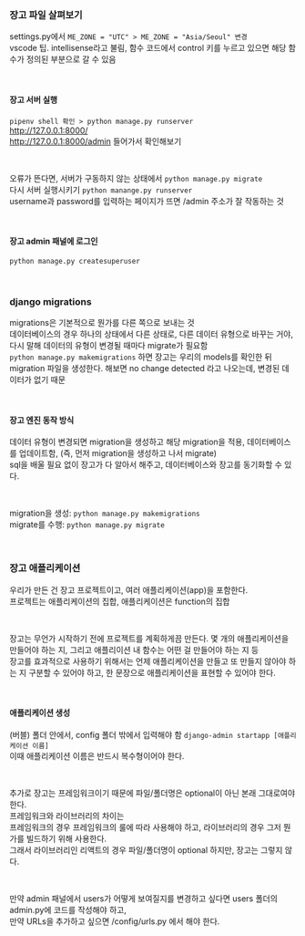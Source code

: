 <br>

### 장고 파일 살펴보기

settings.py에서 `ME_ZONE = "UTC" > ME_ZONE = "Asia/Seoul" 변경` <br>
vscode 팁. intellisense라고 불림, 함수 코드에서 control 키를 누르고 있으면 해당 함수가 정의된 부분으로 갈 수 있음  

<br>

#### 장고 서버 실행
`pipenv shell 확인 > python manage.py runserver` <br>
http://127.0.0.1:8000/  <br>
http://127.0.0.1:8000/admin 들어가서 확인해보기 

<br>

오류가 뜬다면, 서버가 구동하지 않는 상태에서 `python manage.py migrate` <br>
다시 서버 실행시키기 `python manange.py runserver` <br>
username과 password를 입력하는 페이지가 뜨면 /admin 주소가 잘 작동하는 것

<br>

#### 장고 admin 패널에 로그인
`python manage.py createsuperuser`

<br>

### django migrations

migrations은 기본적으로 뭔가를 다른 쪽으로 보내는 것 <br>
데이터베이스의 경우 하나의 상태에서 다른 상태로, 다른 데이터 유형으로 바꾸는 거야, 다시 말해 데이터의 유형이 변경될 때마다 migrate가 필요함 <br>
`python manage.py makemigrations` 하면 장고는 우리의 models를 확인한 뒤 migration 파일을 생성한다. 해보면 no change detected 라고 나오는데, 변경된 데이터가 없기 때문 

<br>

#### 장고 엔진 동작 방식
데이터 유형이 변경되면 migration을 생성하고 해당 migration을 적용, 데이터베이스를 업데이트함, (즉, 먼저 migration을 생성하고 나서 migrate) <br>
sql을 배울 필요 없이 장고가 다 알아서 해주고, 데이터베이스와 장고를 동기화할 수 있다.

<br>

migration을 생성: `python manage.py makemigrations` <br>
migrate를 수행: `python manage.py migrate`

<br>

### 장고 애플리케이션
우리가 만든 건 장고 프로젝트이고, 여러 애플리케이션(app)을 포함한다. <br>
프로젝트는 애플리케이션의 집합, 애플리케이션은 function의 집합 

<br>

장고는 무언가 시작하기 전에 프로젝트를 계획하게끔 만든다. 몇 개의 애플리케이션을 만들어야 하는 지, 그리고 애플리이션 내 함수는 어떤 걸 만들어야 하는 지 등 <br>
장고를 효과적으로 사용하기 위해서는 언제 애플리케이션을 만들고 또 만들지 않아야 하는 지 구분할 수 있어야 하고, 한 문장으로 애플리케이션을 표현할 수 있어야 한다.

<br>

#### 애플리케이션 생성
(버블) 폴더 안에서, config 폴더 밖에서 입력해야 함 `django-admin startapp [애플리케이션 이름]` <br>
이때 애플리케이션 이름은 반드시 복수형이어야 한다.

<br>

추가로 장고는 프레임워크이기 때문에 파일/폴더명은 optional이 아닌 본래 그대로여야 한다. <br>
프레임워크와 라이브러리의 차이는 <br>
프레임워크의 경우 프레임워크의 룰에 따라 사용해야 하고, 라이브러리의 경우 그저 뭔가를 빌드하기 위해 사용한다. <br>
그래서 라이브러리인 리액트의 경우 파일/폴더명이 optional 하지만, 장고는 그렇지 않다.

<br>

만약 admin 패널에서 users가 어떻게 보여질지를 변경하고 싶다면 users 폴더의 admin.py에 코드를 작성해야 하고, <br>
만약 URLs을 추가하고 싶으면 /config/urls.py 에서 해야 한다.

<br>
